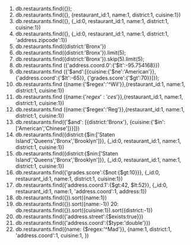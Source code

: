 1.   db.restaurants.find({});
2.   db.restaurants.find({}, {restaurant_id:1, name:1, district:1, cuisine:1})
3.   db.restaurants.find({}, {_id:0, restaurant_id:1, name:1, district:1, cuisine:1})
4.   db.restaurants.find({}, {_id:0, restaurant_id:1, name:1, district:1, 'address.zipcode':1})
5.   db.restaurants.find({district:'Bronx'})
6.   db.restaurants.find({district:'Bronx'}).limit(5);
7.   db.restaurants.find({district:'Bronx'}).skip(5).limit(5);
8.   db.restaurants.find ({'address.coord.0':{'$lt':-95.754168}})
9.   db.restaurants.find ({'$and':[{cuisine:{'$ne':'American'}},{'address.coord':{'$lt':-65}}, {'grades.score':{'$gt':70}}]});
10. db.restaurants.find ({name:{'$regex':'^Wil'}},{restaurant_id:1, name:1, district:1, cuisine:1})
11. db.restaurants.find ({name:{'$regex':'ces$'}},{restaurant_id:1, name:1, district:1, cuisine:1})
12. db.restaurants.find ({name:{'$regex':'Reg'}},{restaurant_id:1, name:1, district:1, cuisine:1})
13. db.restaurants.find({'$and': [{district:'Bronx'}, {cuisine:{'$in':['American','Chinese']}}]})
14. db.restaurants.find({district:{$in:['Staten Island','Queens','Bronx','Brooklyn']}}, {_id:0, restaurant_id:1, name:1, district:1, cuisine:1})
15. db.restaurants.find({district:{$nin:['Staten Island','Queens','Bronx','Brooklyn']}}, {_id:0, restaurant_id:1, name:1, district:1, cuisine:1})
16. db.restaurants.find({'grades.score':{$not:{$gt:10}}}, {_id:0, restaurant_id:1, name:1, district:1, cuisine:1})
17. db.restaurants.find({'address.coord.1':{$gt:42, $lt:52}}, {_id:0, restaurant_id:1, name:1,  'address.coord':1, address:1})
18. db.restaurants.find({}).sort({name:1})
19. db.restaurants.find({}).sort({name:-1})
20: db.restaurants.find({}).sort({cuisine:1}).sort({district:-1})
21. db.restaurants.find({'address.street':{$exists:true}})
22. db.restaurants.find({'address.coord':{$type:'double'}})
23. db.restaurants.find({name: {$regex:'^Mad'}}, {name:1, district:1, 'address.coord':1,  cuisine:1, })